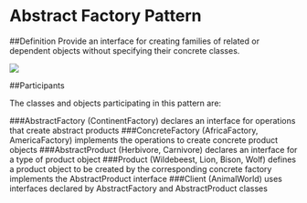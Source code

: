 # Abstract Factory Pattern
##Definition
	Provide an interface for creating families of related or dependent objects without specifying their concrete classes.
	
![](https://github.com/QianMo/Unity-Design-Pattern/blob/master/UML_Picture/abstract.gif)


##Participants

The classes and objects participating in this pattern are:

###AbstractFactory  (ContinentFactory)
declares an interface for operations that create abstract products
###ConcreteFactory   (AfricaFactory, AmericaFactory)
implements the operations to create concrete product objects
###AbstractProduct   (Herbivore, Carnivore)
declares an interface for a type of product object
###Product  (Wildebeest, Lion, Bison, Wolf)
defines a product object to be created by the corresponding concrete factory
implements the AbstractProduct interface
###Client  (AnimalWorld)
uses interfaces declared by AbstractFactory and AbstractProduct classes


